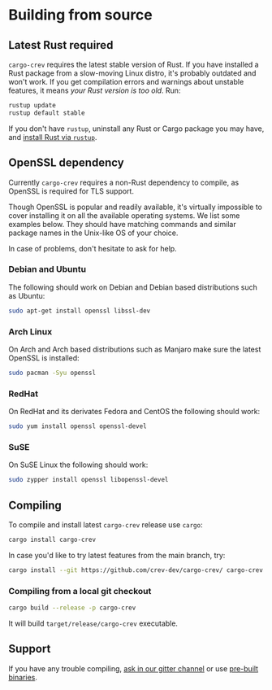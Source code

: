 # Building from source

## Latest Rust required

`cargo-crev` requires the latest stable version of Rust. If you have installed a
Rust package from a slow-moving Linux distro, it's probably outdated and won't
work. If you get compilation errors and warnings about unstable features, it
means *your Rust version is too old*. Run:

``` bash
rustup update
rustup default stable
```

If you don't have `rustup`, uninstall any Rust or Cargo package you may have,
and [install Rust via `rustup`](https://rustup.rs/).

## OpenSSL dependency

Currently `cargo-crev` requires a non-Rust dependency to compile, as OpenSSL is
required for TLS support.

Though OpenSSL is popular and readily available, it's virtually impossible to
cover installing it on all the available operating systems. We list some
examples below. They should have matching commands and similar package names in
the Unix-like OS of your choice.

In case of problems, don't hesitate to ask for help.

### Debian and Ubuntu

The following should work on Debian and Debian based distributions such as
Ubuntu:

``` bash
sudo apt-get install openssl libssl-dev
```

### Arch Linux

On Arch and Arch based distributions such as Manjaro make sure the latest
OpenSSL is installed:

``` bash
sudo pacman -Syu openssl
```

### RedHat

On RedHat and its derivates Fedora and CentOS the following should work:

``` bash
sudo yum install openssl openssl-devel
```

### SuSE

On SuSE Linux the following should work:

``` bash
sudo zypper install openssl libopenssl-devel
```

## Compiling

To compile and install latest `cargo-crev` release use `cargo`:

``` bash
cargo install cargo-crev
```

In case you'd like to try latest features from the main branch, try:

``` bash
cargo install --git https://github.com/crev-dev/cargo-crev/ cargo-crev
```

### Compiling from a local git checkout

``` bash
cargo build --release -p cargo-crev
```

It will build `target/release/cargo-crev` executable.

## Support

If you have any trouble compiling, [ask in our gitter
channel](https://gitter.im/dpc/crev) or use [pre-built
binaries](https://github.com/crev-dev/cargo-crev/releases).
